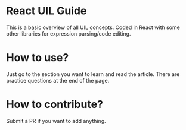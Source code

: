# React UIL Guide

This is a basic overview of all UIL concepts. Coded in React with some other libraries for expression parsing/code editing.

# How to use?

Just go to the section you want to learn and read the article. There are practice questions at the end of the page.

# How to contribute?

Submit a PR if you want to add anything.
